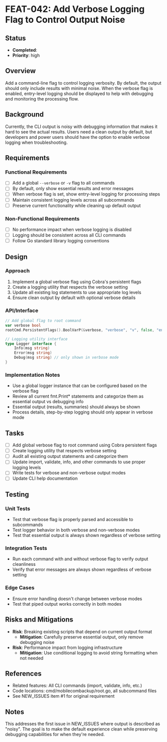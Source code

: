 # FEAT-042: Add Verbose Logging Flag to Control Output Noise

## Status
- **Completed**: 
- **Priority**: high

## Overview
Add a command-line flag to control logging verbosity. By default, the output should only include results with minimal noise. When the verbose flag is enabled, entry-level logging should be displayed to help with debugging and monitoring the processing flow.

## Background
Currently, the CLI output is noisy with debugging information that makes it hard to see the actual results. Users need a clean output by default, but developers and power users should have the option to enable verbose logging when troubleshooting.

## Requirements
### Functional Requirements
- [ ] Add a global `--verbose` or `-v` flag to all commands
- [ ] By default, only show essential results and error messages
- [ ] When verbose flag is set, show entry-level logging for processing steps
- [ ] Maintain consistent logging levels across all subcommands
- [ ] Preserve current functionality while cleaning up default output

### Non-Functional Requirements
- [ ] No performance impact when verbose logging is disabled
- [ ] Logging should be consistent across all CLI commands
- [ ] Follow Go standard library logging conventions

## Design
### Approach
1. Implement a global verbose flag using Cobra's persistent flags
2. Create a logging utility that respects the verbose setting
3. Update all existing log statements to use appropriate log levels
4. Ensure clean output by default with optional verbose details

### API/Interface
```go
// Add global flag to root command
var verbose bool
rootCmd.PersistentFlags().BoolVarP(&verbose, "verbose", "v", false, "enable verbose logging")

// Logging utility interface
type Logger interface {
    Info(msg string)
    Error(msg string)
    Debug(msg string) // only shown in verbose mode
}
```

### Implementation Notes
- Use a global logger instance that can be configured based on the verbose flag
- Review all current fmt.Print* statements and categorize them as essential output vs debugging info
- Essential output (results, summaries) should always be shown
- Process details, step-by-step logging should only appear in verbose mode

## Tasks
- [ ] Add global verbose flag to root command using Cobra persistent flags
- [ ] Create logging utility that respects verbose setting
- [ ] Audit all existing output statements and categorize them
- [ ] Update import, validate, info, and other commands to use proper logging levels
- [ ] Write tests for verbose and non-verbose output modes
- [ ] Update CLI help documentation

## Testing
### Unit Tests
- Test that verbose flag is properly parsed and accessible to subcommands
- Test logger behavior in both verbose and non-verbose modes
- Test that essential output is always shown regardless of verbose setting

### Integration Tests
- Run each command with and without verbose flag to verify output cleanliness
- Verify that error messages are always shown regardless of verbose setting

### Edge Cases
- Ensure error handling doesn't change between verbose modes
- Test that piped output works correctly in both modes

## Risks and Mitigations
- **Risk**: Breaking existing scripts that depend on current output format
  - **Mitigation**: Carefully preserve essential output, only remove debugging noise
- **Risk**: Performance impact from logging infrastructure
  - **Mitigation**: Use conditional logging to avoid string formatting when not needed

## References
- Related features: All CLI commands (import, validate, info, etc.)
- Code locations: cmd/mobilecombackup/root.go, all subcommand files
- See NEW_ISSUES item #1 for original requirement

## Notes
This addresses the first issue in NEW_ISSUES where output is described as "noisy". The goal is to make the default experience clean while preserving debugging capabilities for when they're needed.